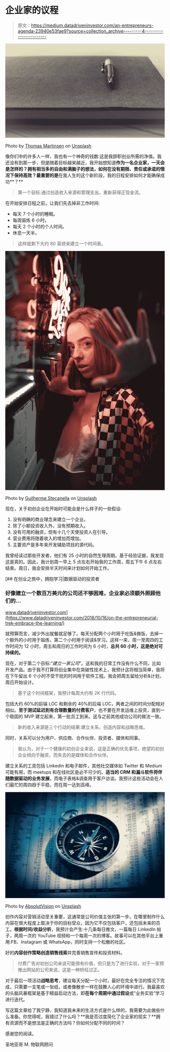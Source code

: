 # 企业家的议程

> 原文：<https://medium.datadriveninvestor.com/an-entrepreneurs-agenda-23940e53fae9?source=collection_archive---------4----------------------->

![](img/8a7c84fd4991966b380c0ced5a81fc47.png)

Photo by [Thomas Martinsen](https://unsplash.com/@faceline?utm_source=medium&utm_medium=referral) on [Unsplash](https://unsplash.com?utm_source=medium&utm_medium=referral)

像你们中的许多人一样，我也有一个神奇的钱数:这是我辞职创业所需的净值。我还没有到那一步，但是随着目标越来越近，我开始想知道**作为一名企业家，一天会是怎样的？拥有相当多的自由和满脑子的想法，如何在没有期限、责任或承诺的情况下保持高效？最重要的是**在我人生的这个新阶段，我的日程安排如何才能确保成功**？**

> 第一个目标:通过创造收入来源和管理支出，重新获得正现金流。

在开始安排日程之前，让我们先去掉非工作时间:

*   每天 7 个小时的睡眠。
*   每周锻炼 6 小时。
*   每天 2 个小时的个人时间。
*   休息一天半。

> 这样就剩下大约 80 英镑来建立一个时间表。

![](img/9f4a017e9c722285f32bb0851c812630.png)

Photo by [Guilherme Stecanella](https://unsplash.com/@guilhermestecanella?utm_source=medium&utm_medium=referral) on [Unsplash](https://unsplash.com?utm_source=medium&utm_medium=referral)

现在，关于初创企业在开始时可能会是什么样子的一些假设:

1.  没有明确的商业理念来建立一个企业。
2.  除了小额投资收入外，没有预期收入。
3.  没有可用的融资，但有十几个天使投资人在引导。
4.  营业费用将随着收入的增加而增加。
5.  主要资产是多年来开发辅助项目的源代码。

我曾经读过那些开发者，他们有 25 小时的自然生理周期。基于经验证据，我发现这是真的。因此，我计划周一早上 5 点左右开始我的工作周，周五下午 6 点左右结束。周日，我会安排半天时间来计划如何开始工作。

[](https://www.datadriveninvestor.com/2018/10/16/on-the-entrepreneurial-trek-embrace-the-learning/) [## 在创业之旅中，拥抱学习|数据驱动的投资者

### 好像建立一个数百万美元的公司还不够困难，企业家必须额外照顾他们的…

www.datadriveninvestor.com](https://www.datadriveninvestor.com/2018/10/16/on-the-entrepreneurial-trek-embrace-the-learning/) 

就预算而言，减少外出就餐就足够了。每天分配两个小时用于吃饭&做饭，去掉一个额外的小时用于锻炼，第二个小时用于阅读&学习。这样一来，周一至周四的工作时间为 12 小时，周五和周日的工作时间为 6 小时，**总共 60 小时，这是绝对可持续的。**

现在，对于第二个目标:“*建立一家公司*”。这和我的日常工作没有什么不同，比如开发产品。由于我不打算将创业集中在突破性技术上，我预计这将相当简单，我将在下午留出 6 个小时不受干扰的时间用于软件工程。我会把周五留给分析&计划，周日开始设计。

> 基于这个时间框架，我预计每周大约有 2K 行代码。

包括大约 60%的前端 LOC 和剩余的 40%的后端 LOC，两者之间的时间分配相对相似。**至于测试延迟到有合理数量的付费客户**，也不要在开发运维上投资，直到一个稳固的 MVP 建立起来，第一批员工到来。这与之前其他成功公司的做法一致。

> 新的收入来源是三个行动的结果:建立关系，创造内容和战略思维。

同时，关系可以分为用户、供应商、合作伙伴、投资者、媒体和同事。

> 我认为，对于一个健康的初创企业来说，这是正确的优先事项，绝望的初创企业倾向于融资，而失去的是媒体和合作伙伴。

建立关系的工具包括 Linkedin 和电子邮件，其他社交媒体如 Twitter 和 Medium 可能有用，而 meetups 和在线社区是必不可少的。**适当的 CRM 和漏斗软件将伴随数据驱动的业务发展**，而电子表格&调查用于客户访谈。我预计这些活动会在人们最忙的周四趋于平稳，而在周一达到高峰。

![](img/a88c45b82c85c96d0ebaefcbd5501c86.png)

Photo by [AbsolutVision](https://unsplash.com/@freegraphictoday?utm_source=medium&utm_medium=referral) on [Unsplash](https://unsplash.com?utm_source=medium&utm_medium=referral)

创作内容对营销活动至关重要，这通常是公司价值主张的第一步。在哪里制作什么内容在很大程度上取决于你的目标受众，因为它不仅包括客户，还包括未来的员工。**根据时间/收益分析**，我预计会产生:十几条每日推文，一篇每日 LinkedIn 帖子，两周一次的 YouTube 视频和一个每周一次的博客。故事可以在其他平台上重用:FB、Instagram 或 WhatsApp，同时支持一个松散的社区。

好的**内容创作策略创造销售线索**并完善销售宣传和投资材料。

> 付费广告对初创公司来说可能很有价值，但只是为了进行实验，对于一家预推出网站的公司来说，这是一种矫枉过正。

对于最后一项活动**战略思考**，建议每天分配一个小时，最好在完全专注的情况下完成，只需要一支笔或一张纸，或者像散步一样在鼓舞人心的环境中进行。我最喜欢的头脑风暴框架是基于精益启动方法，即**在每个周期中通过假设**或“业务实验”学习进行迭代。

写这篇文章给了我宁静，我知道我未来的生活方式是什么样的，我需要为此做些什么准备。你觉得呢，我错过了什么吗？**我是否过度简化了企业家的现实？**拥有资源而不是想法是正确的方法吗？你如何分配不同的时间？

感谢您的阅读。

圣地亚哥 M.
物联网顾问